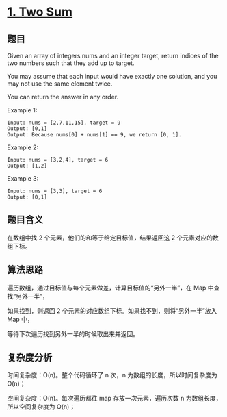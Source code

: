 # [1. Two Sum](https://leetcode.com/problems/two-sum/)

## 题目

Given an array of integers nums and an integer target, return indices of the two numbers such that they add up to
target.

You may assume that each input would have exactly one solution, and you may not use the same element twice.

You can return the answer in any order.

Example 1:

```
Input: nums = [2,7,11,15], target = 9
Output: [0,1]
Output: Because nums[0] + nums[1] == 9, we return [0, 1].
```

Example 2:

```
Input: nums = [3,2,4], target = 6
Output: [1,2]
```

Example 3:

```
Input: nums = [3,3], target = 6
Output: [0,1]
```

## 题目含义

在数组中找 2 个元素，他们的和等于给定目标值，结果返回这 2 个元素对应的数组下标。

## 算法思路

遍历数组，通过目标值与每个元素做差，计算目标值的“另外一半”，在 Map 中查找“另外一半”，

如果找到，则返回 2 个元素的对应数组下标。如果找不到，则将“另外一半”放入 Map 中，

等待下次遍历找到另外一半的时候取出来并返回。

## 复杂度分析

时间复杂度：O(n)。整个代码循环了 n 次，n 为数组的长度，所以时间复杂度为 O(n)；

空间复杂度：O(n)。每次遍历都往 map 存放一次元素，遍历次数 n 为数组长度，所以空间复杂度为 O(n)；
